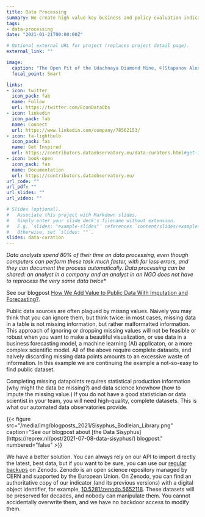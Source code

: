 ```yaml
---
title: Data Processing
summary: We create high value key business and policy evaluation indicators. Scientific proofs require the combination of correctly matching, formatting, and verifying controlled pieces of data. Our data comes from verified and legal sources, with information about use rights and a complete history. You can always take a look at the processing code, too. We do not deal in blood diamonds.
tags:
- data-processing
date: "2021-01-21T00:00:00Z"

# Optional external URL for project (replaces project detail page).
external_link: ""

image:
  caption: "The Open Pit of the Udachnaya Diamond Mine, ©[Stapanov Alexander](https://commons.wikimedia.org/w/index.php?curid=350061)"
  focal_point: Smart

links:
- icon: twitter
  icon_pack: fab
  name: Follow
  url: https://twitter.com/EconDataObs
- icon: linkedin
  icon_pack: fab
  name: Connect
  url: https://www.linkedin.com/company/78562153/
- icon: fa-lightbulb
  icon_pack: fas
  name: Get Inspired
  url: https://contributors.dataobservatory.eu/data-curators.html#get-inspired
- icon: book-open
  icon_pack: fas
  name: Documentation
  url: https://contributors.dataobservatory.eu/
url_code: ""
url_pdf: ""
url_slides: ""
url_video: ""

# Slides (optional).
#   Associate this project with Markdown slides.
#   Simply enter your slide deck's filename without extension.
#   E.g. `slides: "example-slides"` references `content/slides/example-slides.md`.
#   Otherwise, set `slides: ""`.
slides: data-curation
---
```


*Data analysts spend 80% of their time on data processing, even though computers can perform these task much faster, with far less errors, and they can document the process automatically. Data processing can be shared: an analyst in a company and an analyst in an      NGO does not have to reprocess the very same data twice**

See our blogpost [How We Add Value to Public Data With Imputation and Forecasting?](/post/2021-11-06-indicator_value_added/).

Public data sources are often plagued by missng values. Naively you may think that you can ignore them, but think twice: in most cases, missing data in a table is not missing information, but rather malformatted information. This approach of ignoring or dropping missing values will not be feasible or robust when you want to make a beautiful visualization, or use data in a business forecasting model, a machine learning (AI) applicaton, or a more complex scientific model. All of the above require complete datasets, and naively discarding missing data points amounts to an excessive waste of information. In this example we are continuing the example a not-so-easy to find public dataset.

Completing missing datapoints requires statistical production information (why might the data be missing?) and data science knowhow (how to impute the missing value.) If you do not have a good statistician or data scientist in your team, you will need high-quality, complete datasets. This is what our automated data observatories provide.

<td style="text-align: center;">{{< figure src="/media/img/blogposts_2021/Sisyphus_Bodleian_Library.png" caption="See our blogpost about [the Data Sisyphus](https://reprex.nl/post/2021-07-08-data-sisyphus/) blogpost." numbered="false" >}}</td>

We have a better solution. You can always rely on our API to import directly the latest, best data, but if you want to be sure, you can use our [regular backups](https://zenodo.org/record/5652118#.YYhGOGDMLIU) on Zenodo. Zenodo is an open science repository managed by CERN and supported by the European Union. On Zenodo, you can find an authoritative copy of our indicator (and its previous versions) with a digital object identifier, for example, [10.5281/zenodo.5652118](https://doi.org/10.5281/zenodo.5652118). These datasets will be preserved for decades, and nobody can manipulate them. You cannot accidentally overwrite them, and we have no backdoor access to modify them.
